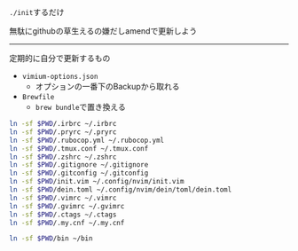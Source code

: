 `./init`するだけ

無駄にgithubの草生えるの嫌だしamendで更新しよう

---

定期的に自分で更新するもの

- `vimium-options.json`
  - オプションの一番下のBackupから取れる
- `Brewfile`
  - `brew bundle`で置き換える


```bash
ln -sf $PWD/.irbrc ~/.irbrc
ln -sf $PWD/.pryrc ~/.pryrc
ln -sf $PWD/.rubocop.yml ~/.rubocop.yml
ln -sf $PWD/.tmux.conf ~/.tmux.conf
ln -sf $PWD/.zshrc ~/.zshrc
ln -sf $PWD/.gitignore ~/.gitignore
ln -sf $PWD/.gitconfig ~/.gitconfig
ln -sf $PWD/init.vim ~/.config/nvim/init.vim
ln -sf $PWD/dein.toml ~/.config/nvim/dein/toml/dein.toml
ln -sf $PWD/.vimrc ~/.vimrc
ln -sf $PWD/.gvimrc ~/.gvimrc
ln -sf $PWD/.ctags ~/.ctags
ln -sf $PWD/.my.cnf ~/.my.cnf

ln -sf $PWD/bin ~/bin
```
